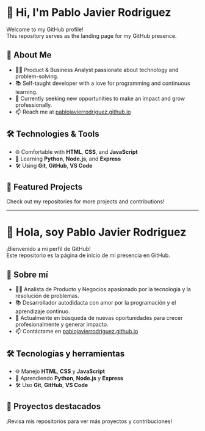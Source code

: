 # 👋 Hi, I'm Pablo Javier Rodriguez

Welcome to my GitHub profile!  
This repository serves as the landing page for my GitHub presence.

## 🚀 About Me

- 🧑‍💻 Product & Business Analyst passionate about technology and problem-solving.
- 📚 Self-taught developer with a love for programming and continuous learning.
- 🌱 Currently seeking new opportunities to make an impact and grow professionally.
- 📫 Reach me at [pablojavierrodriguez.github.io](https://pablojavierrodriguez.github.io)

## 🛠️ Technologies & Tools

- 🌐 Comfortable with **HTML**, **CSS**, and **JavaScript**
- 🐍 Learning **Python**, **Node.js**, and **Express**
- 🛠️ Using **Git**, **GitHub**, **VS Code**

## 📂 Featured Projects

Check out my repositories for more projects and contributions!

---

# 👋 Hola, soy Pablo Javier Rodriguez

¡Bienvenido a mi perfil de GitHub!  
Este repositorio es la página de inicio de mi presencia en GitHub.

## 🚀 Sobre mí

- 🧑‍💻 Analista de Producto y Negocios apasionado por la tecnología y la resolución de problemas.
- 📚 Desarrollador autodidacta con amor por la programación y el aprendizaje continuo.
- 🌱 Actualmente en búsqueda de nuevas oportunidades para crecer profesionalmente y generar impacto.
- 📫 Contáctame en [pablojavierrodriguez.github.io](https://pablojavierrodriguez.github.io)

## 🛠️ Tecnologías y herramientas

- 🌐 Manejo **HTML**, **CSS** y **JavaScript**
- 🐍 Aprendiendo **Python**, **Node.js** y **Express**
- 🛠️ Uso **Git**, **GitHub**, **VS Code**

## 📂 Proyectos destacados

¡Revisa mis repositorios para ver más proyectos y contribuciones!
